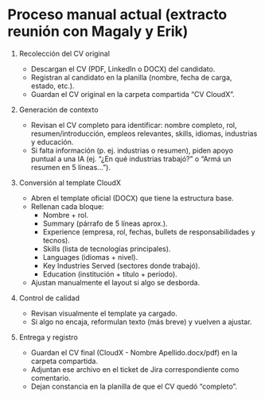 # Proceso manual actual (extracto reunión con Magaly y Erik)

1. Recolección del CV original
   - Descargan el CV (PDF, LinkedIn o DOCX) del candidato.
   - Registran al candidato en la planilla (nombre, fecha de carga, estado, etc.).
   - Guardan el CV original en la carpeta compartida “CV CloudX”.

2. Generación de contexto
   - Revisan el CV completo para identificar: nombre completo, rol, resumen/introducción, empleos relevantes, skills, idiomas, industrias y educación.
   - Si falta información (p. ej. industrias o resumen), piden apoyo puntual a una IA (ej. “¿En qué industrias trabajó?” o “Armá un resumen en 5 líneas…”).

3. Conversión al template CloudX
   - Abren el template oficial (DOCX) que tiene la estructura base.
   - Rellenan cada bloque:
     - Nombre + rol.
     - Summary (párrafo de 5 líneas aprox.).
     - Experience (empresa, rol, fechas, bullets de responsabilidades y tecnos).
     - Skills (lista de tecnologías principales).
     - Languages (idiomas + nivel).
     - Key Industries Served (sectores donde trabajó).
     - Education (institución + título + período).
   - Ajustan manualmente el layout si algo se desborda.

4. Control de calidad
   - Revisan visualmente el template ya cargado.
   - Si algo no encaja, reformulan texto (más breve) y vuelven a ajustar.

5. Entrega y registro
   - Guardan el CV final (CloudX - Nombre Apellido.docx/pdf) en la carpeta compartida.
   - Adjuntan ese archivo en el ticket de Jira correspondiente como comentario.
   - Dejan constancia en la planilla de que el CV quedó “completo”.

